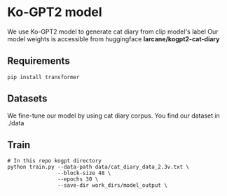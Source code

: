 # Ko-GPT2 model
We use Ko-GPT2 model to generate cat diary from clip model's label
Our model weights is accessible from huggingface __larcane/kogpt2-cat-diary__

## Requirements
```
pip install transformer
```

## Datasets
We fine-tune our model by using cat diary corpus.
You find our dataset in ./data


## Train
```
# In this repo kogpt directory
python train.py --data-path data/cat_diary_data_2.3v.txt \
                --block-size 48 \
                --epochs 30 \
                --save-dir work_dirs/model_output \
```

